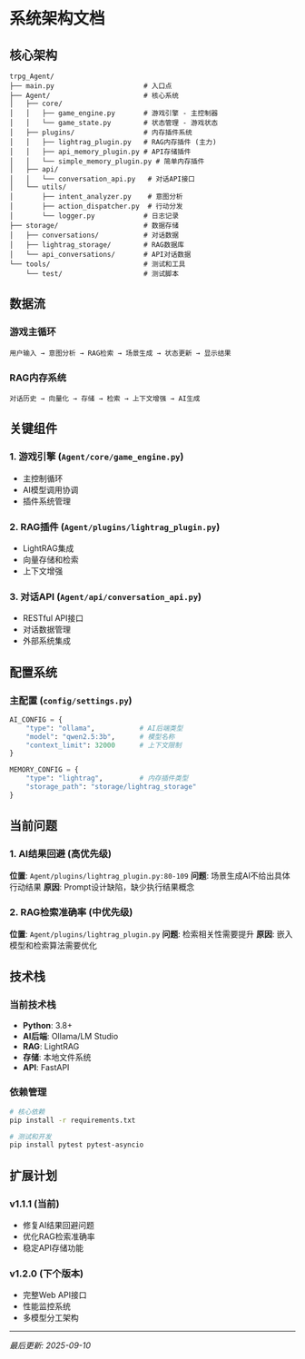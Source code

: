 # 系统架构文档

## 核心架构

```
trpg_Agent/
├── main.py                      # 入口点
├── Agent/                       # 核心系统
│   ├── core/
│   │   ├── game_engine.py       # 游戏引擎 - 主控制器
│   │   └── game_state.py        # 状态管理 - 游戏状态
│   ├── plugins/                 # 内存插件系统
│   │   ├── lightrag_plugin.py   # RAG内存插件 (主力)
│   │   ├── api_memory_plugin.py # API存储插件
│   │   └── simple_memory_plugin.py # 简单内存插件
│   ├── api/
│   │   └── conversation_api.py   # 对话API接口
│   └── utils/
│       ├── intent_analyzer.py    # 意图分析
│       ├── action_dispatcher.py  # 行动分发
│       └── logger.py            # 日志记录
├── storage/                     # 数据存储
│   ├── conversations/           # 对话数据
│   ├── lightrag_storage/        # RAG数据库
│   └── api_conversations/       # API对话数据
└── tools/                       # 测试和工具
    └── test/                    # 测试脚本
```

## 数据流

### 游戏主循环
```
用户输入 → 意图分析 → RAG检索 → 场景生成 → 状态更新 → 显示结果
```

### RAG内存系统
```
对话历史 → 向量化 → 存储 → 检索 → 上下文增强 → AI生成
```

## 关键组件

### 1. 游戏引擎 (`Agent/core/game_engine.py`)
- 主控制循环
- AI模型调用协调
- 插件系统管理

### 2. RAG插件 (`Agent/plugins/lightrag_plugin.py`)  
- LightRAG集成
- 向量存储和检索
- 上下文增强

### 3. 对话API (`Agent/api/conversation_api.py`)
- RESTful API接口
- 对话数据管理
- 外部系统集成

## 配置系统

### 主配置 (`config/settings.py`)
```python
AI_CONFIG = {
    "type": "ollama",           # AI后端类型
    "model": "qwen2.5:3b",      # 模型名称
    "context_limit": 32000      # 上下文限制
}

MEMORY_CONFIG = {
    "type": "lightrag",         # 内存插件类型
    "storage_path": "storage/lightrag_storage"
}
```

## 当前问题

### 1. AI结果回避 (高优先级)
**位置**: `Agent/plugins/lightrag_plugin.py:80-109`
**问题**: 场景生成AI不给出具体行动结果
**原因**: Prompt设计缺陷，缺少执行结果概念

### 2. RAG检索准确率 (中优先级)  
**位置**: `Agent/plugins/lightrag_plugin.py`
**问题**: 检索相关性需要提升
**原因**: 嵌入模型和检索算法需要优化

## 技术栈

### 当前技术栈
- **Python**: 3.8+
- **AI后端**: Ollama/LM Studio  
- **RAG**: LightRAG
- **存储**: 本地文件系统
- **API**: FastAPI

### 依赖管理
```bash
# 核心依赖
pip install -r requirements.txt

# 测试和开发
pip install pytest pytest-asyncio
```

## 扩展计划

### v1.1.1 (当前)
- 修复AI结果回避问题
- 优化RAG检索准确率
- 稳定API存储功能

### v1.2.0 (下个版本)
- 完整Web API接口
- 性能监控系统  
- 多模型分工架构

---
*最后更新: 2025-09-10*